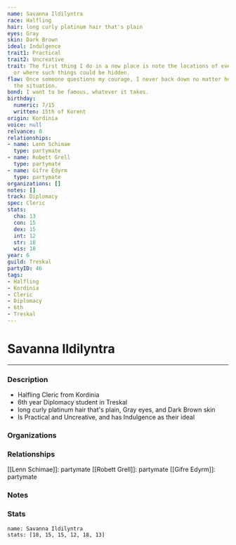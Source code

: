```yaml
---
name: Savanna Ildilyntra
race: Halfling
hair: long curly platinum hair that's plain
eyes: Gray
skin: Dark Brown
ideal: Indulgence
trait1: Practical
trait2: Uncreative
trait: The first thing I do in a new place is note the locations of everything valuable-
  or where such things could be hidden.
flaw: Once someone questions my courage, I never back down no matter how dangerous
  the situation.
bond: I want to be famous, whatever it takes.
birthday:
  numeric: 7/15
  written: 15th of Korent
origin: Kordinia
voice: null
relvance: 0
relationships:
- name: Lenn Schimae
  type: partymate
- name: Robett Grell
  type: partymate
- name: Gifre Edyrm
  type: partymate
organizations: []
notes: []
track: Diplomacy
spec: Cleric
stats:
  cha: 13
  con: 15
  dex: 15
  int: 12
  str: 18
  wis: 18
year: 6
guild: Treskal
partyID: 46
tags:
- Halfling
- Kordinia
- Cleric
- Diplomacy
- 6th
- Treskal
---
```

# Savanna Ildilyntra
---
### Description
- Halfling Cleric from Kordinia
- 6th year Diplomacy student in Treskal
- long curly platinum hair that's plain, Gray eyes, and Dark Brown skin
- Is Practical and Uncreative, and has Indulgence as their ideal

### Organizations

### Relationships
[[Lenn Schimae]]: partymate
[[Robett Grell]]: partymate
[[Gifre Edyrm]]: partymate

### Notes

### Stats
```statblock
name: Savanna Ildilyntra
stats: [18, 15, 15, 12, 18, 13]
```